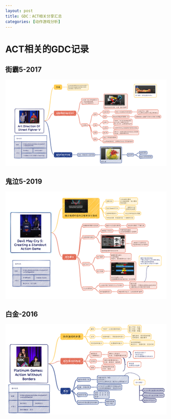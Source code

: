 ```yaml
---
layout: post
title: GDC：ACT相关分享汇总
categories: [动作游戏分析]
---
```


# ACT相关的GDC记录


## 街霸5-2017
![](/assets/img/skill/GDC/1.png)


## 鬼泣5-2019

![](/assets/img/skill/GDC/2.png)


## 白金-2016

![](/assets/img/skill/GDC/3.png)

